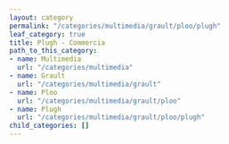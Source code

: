 ```yaml
---
layout: category
permalink: "/categories/multimedia/grault/ploo/plugh"
leaf_category: true
title: Plugh - Commercia
path_to_this_category:
- name: Multimedia
  url: "/categories/multimedia"
- name: Grault
  url: "/categories/multimedia/grault"
- name: Ploo
  url: "/categories/multimedia/grault/ploo"
- name: Plugh
  url: "/categories/multimedia/grault/ploo/plugh"
child_categories: []
---
```

